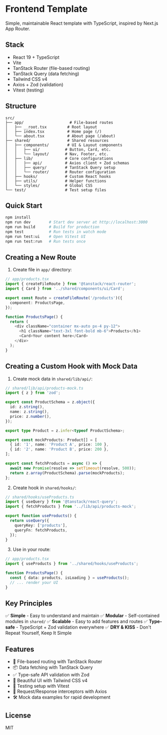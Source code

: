 # Frontend Template

Simple, maintainable React template with TypeScript, inspired by Next.js App Router.

## Stack

- React 19 + TypeScript
- Vite
- TanStack Router (file-based routing)
- TanStack Query (data fetching)
- Tailwind CSS v4
- Axios + Zod (validation)
- Vitest (testing)

## Structure

```
src/
├── app/                    # File-based routes
│   ├── __root.tsx         # Root layout
│   ├── index.tsx          # Home page (/)
│   └── about.tsx          # About page (/about)
├── shared/                # Shared resources
│   ├── components/        # UI & Layout components
│   │   ├── ui/           # Button, Card, etc.
│   │   └── layout/       # Nav, Footer, etc.
│   ├── lib/              # Core configurations
│   │   ├── api/          # Axios client + Zod schemas
│   │   ├── query/        # TanStack Query setup
│   │   └── router/       # Router configuration
│   ├── hooks/            # Custom React hooks
│   ├── utils/            # Helper functions
│   └── styles/           # Global CSS
└── test/                 # Test setup files
```

## Quick Start

```bash
npm install
npm run dev        # Start dev server at http://localhost:3000
npm run build      # Build for production
npm test           # Run tests in watch mode
npm run test:ui    # Open Vitest UI
npm run test:run   # Run tests once
```

## Creating a New Route

1. Create file in `app/` directory:

```typescript
// app/products.tsx
import { createFileRoute } from '@tanstack/react-router';
import { Card } from '../shared/components/ui/Card';

export const Route = createFileRoute('/products')({
  component: ProductsPage,
});

function ProductsPage() {
  return (
    <div className="container mx-auto px-4 py-12">
      <h1 className="text-3xl font-bold mb-6">Products</h1>
      <Card>Your content here</Card>
    </div>
  );
}
```

## Creating a Custom Hook with Mock Data

1. Create mock data in `shared/lib/api/`:

```typescript
// shared/lib/api/products-mock.ts
import { z } from 'zod';

export const ProductSchema = z.object({
  id: z.string(),
  name: z.string(),
  price: z.number(),
});

export type Product = z.infer<typeof ProductSchema>;

export const mockProducts: Product[] = [
  { id: '1', name: 'Product A', price: 100 },
  { id: '2', name: 'Product B', price: 200 },
];

export const fetchProducts = async () => {
  await new Promise(resolve => setTimeout(resolve, 500));
  return z.array(ProductSchema).parse(mockProducts);
};
```

2. Create hook in `shared/hooks/`:

```typescript
// shared/hooks/useProducts.ts
import { useQuery } from '@tanstack/react-query';
import { fetchProducts } from '../lib/api/products-mock';

export function useProducts() {
  return useQuery({
    queryKey: ['products'],
    queryFn: fetchProducts,
  });
}
```

3. Use in your route:

```typescript
// app/products.tsx
import { useProducts } from '../shared/hooks/useProducts';

function ProductsPage() {
  const { data: products, isLoading } = useProducts();
  // ... render your UI
}
```

## Key Principles

✅ **Simple** - Easy to understand and maintain
✅ **Modular** - Self-contained modules in `shared/`
✅ **Scalable** - Easy to add features and routes
✅ **Type-safe** - TypeScript + Zod validation everywhere
✅ **DRY & KISS** - Don't Repeat Yourself, Keep It Simple

## Features

- 🚀 File-based routing with TanStack Router
- 📦 Data fetching with TanStack Query
- ✅ Type-safe API validation with Zod
- 🎨 Beautiful UI with Tailwind CSS v4
- 🧪 Testing setup with Vitest
- 🔄 Request/Response interceptors with Axios
- 🛠️ Mock data examples for rapid development

## License

MIT
